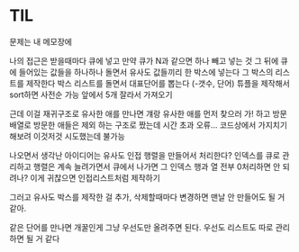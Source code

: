 # TIL
문제는 내 메모장에

나의 접근은
받을때마다 큐에 넣고 만약 큐가 N과 같으면 하나 빼고 넣는 것
그 뒤에 큐에 들어있는 값들을 하나하나 돌면서 
유사도 값들끼리 한 박스에 넣는다
그 박스의 리스트를 제작한다
박스 리스트를 돌면서 대표단어를 뽑는다 
(-갯수, 단어) 튜플을 제작해서 sort하면 사전순 가능
앞에서 5개 잘라서 가져오기

근데 이걸 재귀구조로 유사한 애를 만나면 걔랑 유사한 애를 먼저 찾으러 가! 하고 방문배열로 방문한 애들은 제외 하는 구조로 짰는데 시간 초과 오류...
코드상에서 가지치기 해보려 이것저것 시도했는데 불가능

나오면서 생각난 아이디어는
유사도 인접 행렬을 만들어서 처리한다?
인덱스를 큐로 관리하고
행렬은 계속 늘려가면서
큐에서 나가면 그 인덱스 행과 열 전부 0처리하면 안 되려나?
이게 귀찮으면 인접리스트처럼 제작하기

그러고 유사도 박스를 제작한 걸 추가, 삭제할때마다 변경하면
맨날 안 만들어도 될 거 같아.

같은 단어를 만나면 개꿀인게 그냥 우선도만 올려주면 된다. 우선도 리스트도 따로 관리하면 될 거 같다
